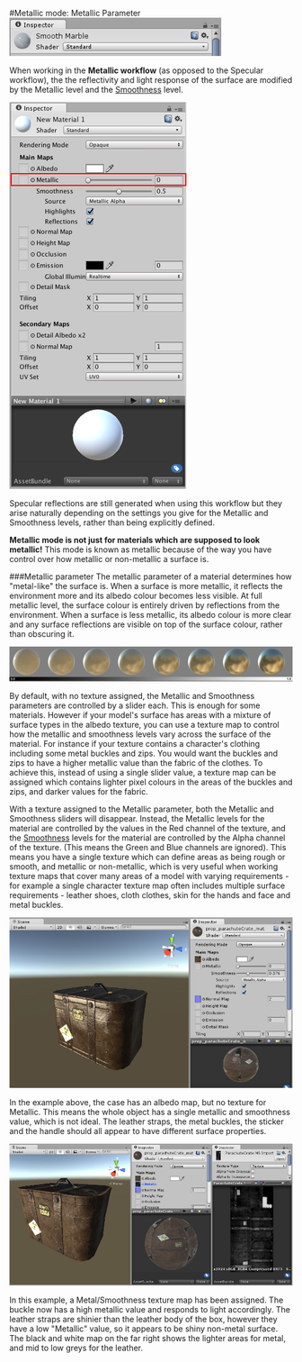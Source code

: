 #Metallic mode: Metallic Parameter
![](../uploads/Main/StandardShaderMetallicMode.png)

When working in the **Metallic workflow** (as opposed to the Specular workflow), the the reflectivity and light response of the surface are modified by the Metallic level and the [Smoothness](StandardShaderMaterialParameterSmoothness) level. 

![](../uploads/Main/StandardShaderParameterMetallic.png)

Specular reflections are still generated when using this workflow but they arise naturally depending on the settings you give for the Metallic and Smoothness levels, rather than being explicitly defined.

**Metallic mode is not just for materials which are supposed to look metallic!** This mode is known as metallic because of the way you have control over how metallic or non-metallic a surface is.

###Metallic parameter
The metallic parameter of a material determines how "metal-like" the surface is. When a surface is more metallic, it reflects the environment more and its albedo colour becomes less visible. At full metallic level, the surface colour is entirely driven by reflections from the environment. When a surface is less metallic, its albedo colour is more clear and any surface reflections are visible on top of the surface colour, rather than obscuring it.

![A range of metallic values from 0 to 1 (with smoothness at a constant 0.8 for all samples)](../uploads/Main/StandardShaderMetallicGraduationTable.jpg)

By default, with no texture assigned, the Metallic and Smoothness parameters are controlled by a slider each. This is enough for some materials. However if your model's surface has areas with a mixture of surface types in the albedo texture, you can use a texture map to control how the metallic and smoothness levels vary across the surface of the material. For instance if your texture contains a character's clothing including some metal buckles and zips. You would want the buckles and zips to have a higher metallic value than the fabric of the clothes. To achieve this, instead of using a single slider value, a texture map can be assigned which contains lighter pixel colours in the areas of the buckles and zips, and darker values for the fabric.

With a texture assigned to the Metallic parameter, both the Metallic and Smoothness sliders will disappear. Instead, the Metallic levels for the material are controlled by the values in the Red channel of the texture, and the [Smoothness](StandardShaderMaterialParameterSmoothness) levels for the material are controlled by the Alpha channel of the texture. (This means the Green and Blue channels are ignored). This means you have a single texture which can define areas as being rough or smooth, and metallic or non-metallic, which is very useful when working texture maps that cover many areas of a model with varying requirements - for example a single character texture map often includes multiple surface requirements - leather shoes, cloth clothes, skin for the hands and face and metal buckles.

![This image shows a case model with no metallic map](../uploads/Main/StandardShaderNoMetallicMap.jpg)

In the example above, the case has an albedo map, but no texture for Metallic. This means the whole object has a single metallic and smoothness value, which is not ideal. The leather straps, the metal buckles, the sticker and the handle should all appear to have different surface properties.

![This image shows a case model with a metallic map applied](../uploads/Main/StandardShaderMetallicMap.jpg)

In this example, a Metal/Smoothness texture map has been assigned. The buckle now has a high metallic value and responds to light accordingly. The leather straps are shinier than the leather body of the box, however they have a low "Metallic" value, so it appears to be shiny non-metal surface. The black and white map on the far right shows the lighter areas for metal, and mid to low greys for the leather.
